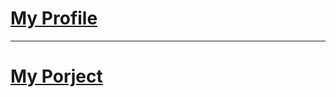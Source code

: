 # [My Profile](https://www.github.com/kong-fan-xing123)
<hr>



# [My Porject](/kong-fan-xing123/1.html)

